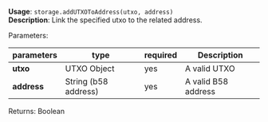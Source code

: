 **Usage**: `storage.addUTXOToAddress(utxo, address)`  
**Description**: Link the specified utxo to the related address.

Parameters:

| parameters  | type                 | required | Description         |
| ----------- | -------------------- | -------- | ------------------- |
| **utxo**    | UTXO Object          | yes      | A valid UTXO        |
| **address** | String (b58 address) | yes      | A valid B58 address |

Returns: Boolean
